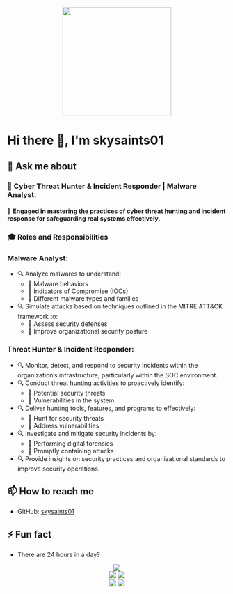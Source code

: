 <div align="center">
  <img src="https://github.com/skysaints/skysaints/blob/main/who_am_I__!_Black.png" width="250">
</div>

# Hi there 👋, I'm skysaints01

## 💬 Ask me about

 <div align="left"> 
<h3>💬 Cyber Threat Hunter & Incident Responder | Malware Analyst.</h3>

<h4>🚧 Engaged in mastering the practices of cyber threat hunting and incident response for safeguarding real systems effectively.</h4>

<h3>🎓 Roles and Responsibilities</h3>

<h3>Malware Analyst:</h3>
<ul>
  <li>🔍 Analyze malwares to understand:
    <ul>
      <li>🔸 Malware behaviors</li>
      <li>🔸 Indicators of Compromise (IOCs)</li>
      <li>🔸 Different malware types and families</li>
    </ul>
  </li>
  <li>🔍 Simulate attacks based on techniques outlined in the MITRE ATT&CK framework to:
    <ul>
      <li>🔸 Assess security defenses</li>
      <li>🔸 Improve organizational security posture</li>
    </ul>
  </li>
</ul>

<h3>Threat Hunter & Incident Responder:</h3>
<ul>
  <li>🔍 Monitor, detect, and respond to security incidents within the organization’s infrastructure, particularly within the SOC environment.</li>
  <li>🔍 Conduct threat hunting activities to proactively identify:
    <ul>
      <li>🔸 Potential security threats</li>
      <li>🔸 Vulnerabilities in the system</li>
    </ul>
  </li>
  <li>🔍 Deliver hunting tools, features, and programs to effectively:
    <ul>
      <li>🔸 Hunt for security threats</li>
      <li>🔸 Address vulnerabilities</li>
    </ul>
  </li>
  <li>🔍 Investigate and mitigate security incidents by:
    <ul>
      <li>🔸 Performing digital forensics</li>
      <li>🔸 Promptly containing attacks</li>
    </ul>
  </li>
  <li>🔍 Provide insights on security practices and organizational standards to improve security operations.</li>
</ul>
</div>

## 📫 How to reach me
- GitHub: [skysaints01](https://github.com/skysaints01)
## ⚡ Fun fact
- There are 24 hours in a day?

</div>
<div align="center">
  <img src="http://github-profile-summary-cards.vercel.app/api/cards/profile-details?username=skysaints&theme=dark">
</div>

<div align="center">
  <img src="http://github-profile-summary-cards.vercel.app/api/cards/repos-per-language?username=skysaints&theme=dark">
  <img src="http://github-profile-summary-cards.vercel.app/api/cards/most-commit-language?username=skysaints&theme=dark">
</div>

<div align="center">
  <img src="http://github-profile-summary-cards.vercel.app/api/cards/stats?username=skysaints&theme=dark">
  <img src="http://github-profile-summary-cards.vercel.app/api/cards/productive-time?username=skysaints&theme=dark&utcOffset=8">
</div>
